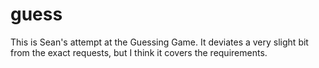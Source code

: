 # guess
This is Sean's attempt at the Guessing Game. 
It deviates a very slight bit from the exact requests, but I think it covers the requirements. 
